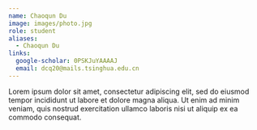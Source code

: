 ```yaml
---
name: Chaoqun Du
image: images/photo.jpg
role: student
aliases:
  - Chaoqun Du
links:
  google-scholar: 0PSKJuYAAAAJ
  email: dcq20@mails.tsinghua.edu.cn
---
```


Lorem ipsum dolor sit amet, consectetur adipiscing elit, sed do eiusmod tempor
incididunt ut labore et dolore magna aliqua. Ut enim ad minim veniam, quis
nostrud exercitation ullamco laboris nisi ut aliquip ex ea commodo consequat.
